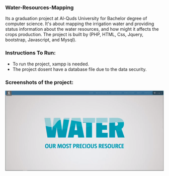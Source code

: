 ### Water-Resources-Mapping
Its a graduation project at Al-Quds University for Bachelor degree of computer science. It's about mapping the irrigation water and providing status information about the water resources, and how might it affects the crops production. The project is built by (PHP, HTML, Css, Jquery, bootstrap, Javascript, and Mysql).

### Instructions To Run:
- To run the project, xampp is needed.
- The project dosent have a database file due to the data security.

### Screenshots of the project:
![image](https://github.com/Samaan95/Water-Resources-Mapping/blob/master/Screenshots/Screenshot%20from%202019-04-04%2001-27-41.png)

